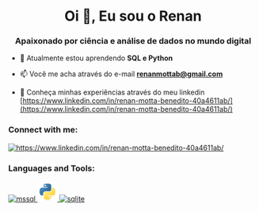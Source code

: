 <h1 align="center">Oi 👋, Eu sou o Renan</h1>
<h3 align="center">Apaixonado por ciência e análise de dados no mundo digital</h3>

- 🌱 Atualmente estou aprendendo **SQL e Python**

- 📫 Você me acha através do e-mail **renanmottab@gmail.com**

- 📄 Conheça minhas experiências através do meu linkedin [https://www.linkedin.com/in/renan-motta-benedito-40a4611ab/](https://www.linkedin.com/in/renan-motta-benedito-40a4611ab/)

<h3 align="left">Connect with me:</h3>
<p align="left">
<a href="https://linkedin.com/in/https://www.linkedin.com/in/renan-motta-benedito-40a4611ab/" target="blank"><img align="center" src="https://raw.githubusercontent.com/rahuldkjain/github-profile-readme-generator/master/src/images/icons/Social/linked-in-alt.svg" alt="https://www.linkedin.com/in/renan-motta-benedito-40a4611ab/" height="30" width="40" /></a>
</p>

<h3 align="left">Languages and Tools:</h3>
<p align="left"> <a href="https://www.microsoft.com/en-us/sql-server" target="_blank" rel="noreferrer"> <img src="https://www.svgrepo.com/show/303229/microsoft-sql-server-logo.svg" alt="mssql" width="40" height="40"/> </a> <a href="https://www.python.org" target="_blank" rel="noreferrer"> <img src="https://raw.githubusercontent.com/devicons/devicon/master/icons/python/python-original.svg" alt="python" width="40" height="40"/> </a> <a href="https://www.sqlite.org/" target="_blank" rel="noreferrer"> <img src="https://www.vectorlogo.zone/logos/sqlite/sqlite-icon.svg" alt="sqlite" width="40" height="40"/> </a> </p>



<!--
**Renanmb1/Renanmb1** is a ✨ _special_ ✨ repository because its `README.md` (this file) appears on your GitHub profile.

Here are some ideas to get you started:

- 🔭 I’m currently working on ...
- 🌱 I’m currently learning ...
- 👯 I’m looking to collaborate on ...
- 🤔 I’m looking for help with ...
- 💬 Ask me about ...
- 📫 How to reach me: ...
- 😄 Pronouns: ...
- ⚡ Fun fact: ...
-->
